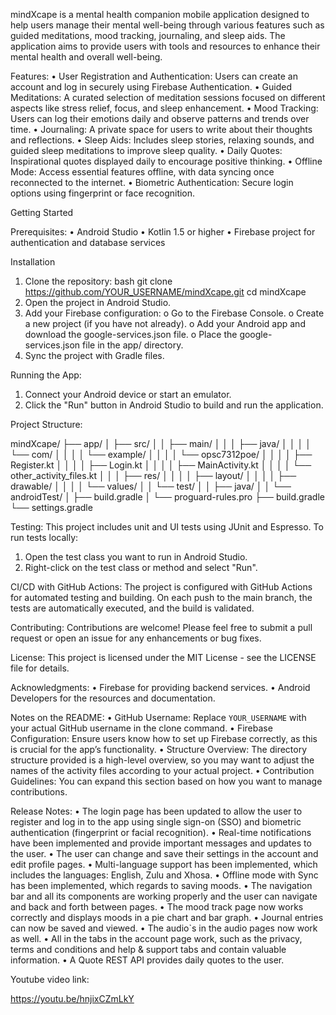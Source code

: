 mindXcape is a mental health companion mobile application designed to help users manage their mental well-being through various features such as guided meditations, mood tracking, journaling, and sleep aids. The application aims to provide users with tools and resources to enhance their mental health and overall well-being.


Features:
•	User Registration and Authentication: Users can create an account and log in securely using Firebase Authentication.
•	Guided Meditations: A curated selection of meditation sessions focused on different aspects like stress relief, focus, and sleep enhancement.
•	Mood Tracking: Users can log their emotions daily and observe patterns and trends over time.
•	Journaling: A private space for users to write about their thoughts and reflections.
•	Sleep Aids: Includes sleep stories, relaxing sounds, and guided sleep meditations to improve sleep quality.
•	Daily Quotes: Inspirational quotes displayed daily to encourage positive thinking.
•	Offline Mode: Access essential features offline, with data syncing once reconnected to the internet.
•	Biometric Authentication: Secure login options using fingerprint or face recognition.


Getting Started

Prerequisites:
•	Android Studio
•	Kotlin 1.5 or higher
•	Firebase project for authentication and database services


Installation
1. Clone the repository:
   bash
   git clone https://github.com/YOUR_USERNAME/mindXcape.git
   cd mindXcape
2.	Open the project in Android Studio.
3.	Add your Firebase configuration:
o	Go to the Firebase Console.
o	Create a new project (if you have not already).
o	Add your Android app and download the google-services.json file.
o	Place the google-services.json file in the app/ directory.
4.	Sync the project with Gradle files.



Running the App:
1.	Connect your Android device or start an emulator.
2.	Click the "Run" button in Android Studio to build and run the application.



Project Structure:

 
mindXcape/
├── app/
│   ├── src/
│   │   ├── main/
│   │   │   ├── java/
│   │   │   │   └── com/
│   │   │   │       └── example/
│   │   │   │           └── opsc7312poe/
│   │   │   │               ├── Register.kt
│   │   │   │               ├── Login.kt
│   │   │   │               ├── MainActivity.kt
│   │   │   │               └── other_activity_files.kt
│   │   │   ├── res/
│   │   │   │   ├── layout/
│   │   │   │   ├── drawable/
│   │   │   │   └── values/
│   │   └── test/
│   │       ├── java/
│   │       └── androidTest/
│   ├── build.gradle
│   └── proguard-rules.pro
├── build.gradle
└── settings.gradle

 



Testing:
This project includes unit and UI tests using JUnit and Espresso. To run tests locally:
1.	Open the test class you want to run in Android Studio.
2.	Right-click on the test class or method and select "Run".


CI/CD with GitHub Actions:
The project is configured with GitHub Actions for automated testing and building. On each push to the main branch, the tests are automatically executed, and the build is validated.


Contributing:
Contributions are welcome! Please feel free to submit a pull request or open an issue for any enhancements or bug fixes.


License:
This project is licensed under the MIT License - see the LICENSE file for details.


Acknowledgments:
•	Firebase for providing backend services.
•	Android Developers for the resources and documentation.



Notes on the README:
•	GitHub Username: Replace `YOUR_USERNAME` with your actual GitHub username in the clone command.
•	Firebase Configuration: Ensure users know how to set up Firebase correctly, as this is crucial for the app’s functionality.
•	Structure Overview: The directory structure provided is a high-level overview, so you may want to adjust the names of the activity files according to your actual project.
•	Contribution Guidelines: You can expand this section based on how you want to manage contributions.

Release Notes:
•	The login page has been updated to allow the user to register and log in to the app using single sign-on (SSO) and biometric authentication (fingerprint or facial recognition).
•	Real-time notifications have been implemented and provide important messages and updates to the user.
•	The user can change and save their settings in the account and edit profile pages.
•	Multi-language support has been implemented, which includes the languages: English, Zulu and Xhosa.
•	Offline mode with Sync has been implemented, which regards to saving moods.
•	The navigation bar and all its components are working properly and the user can navigate and back and forth between pages.
•	The mood track page now works correctly and displays moods in a pie chart and bar graph.
•	Journal entries can now be saved and viewed. 
•	The audio`s in the audio pages now work as well.
•	All in the tabs in the account page work, such as the privacy, terms and conditions and help & support tabs and contain valuable information.
•	A Quote REST API provides daily quotes to the user.


Youtube video link:

https://youtu.be/hnjixCZmLkY 
